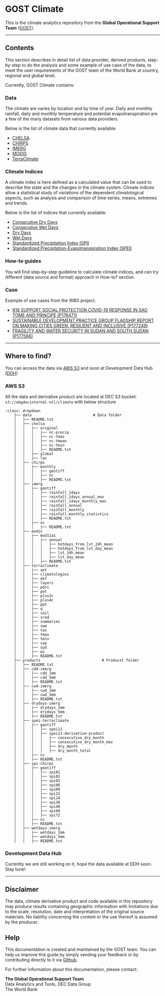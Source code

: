 # GOST Climate

This is the climate analytics repository from the **Global Operational Support Team** ([GOST](https://www.worldbank.org/en/research/brief/geospatial-operations-support-team-at-the-world-bank)).

-----

## Contents

This section describes in detail list of data provider, derived products, step-by-step to do the analysis and some example of use case of the data, to meet the user requirements of the GOST team of the World Bank at country, regional and global level. 

Currently, GOST Climate contains:


### Data

The climate are varies by location and by time of year. Daily and monthly rainfall, daily and monthly temperature and potential evapotranspiration are a few of the many datasets from various data providers.

Below is the list of climate data that currently available:

* [CHELSA](./data/chelsa)
* [CHIRPS](./data/chirps)
* [IMERG](./data/imerg)
* [MODIS](./data/modis)
* [TerraClimate](./data/terraclimate)


### Climate Indices

A climate index is here defined as a calculated value that can be used to describe the state and the changes in the climate system. Climate indices allow a statistical study of variations of the dependent climatological aspects, such as analysis and comparison of time series, means, extremes and trends.

Below is the list of indices that currently available:

* [Consecutive Dry Days](./indices/cdd)
* [Consecutive Wet Days](./indices/cwd)
* [Dry Days](./indices/dry)
* [Wet Days](./indices/wet)
* [Standardized Precipitation Index (SPI)](./indices/spi)
* [Standardized Precipitation-Evapotranspiration Index (SPEI)](./indices/spei)


### How-to guides

You will find step-by-step guideline to calculate climate indices, and can try different (data source and format) approach in How-to? section.


### Case

Example of use cases from the WBG project.

* [R18 SUPPORT SOCIAL PROTECTION COVID-19 RESPONSE IN SAO TOME AND PRINCIPE (P176471)](./case/p176471-stp)
* [SUSTAINABLE DEVELOPMENT PRACTICE GROUP FLAGSHIP REPORT ON MAKING CITIES GREEN, RESILIENT AND INCLUSIVE (P177249)](./case/p177249-sdflagship)
* [FRAGILITY AND WATER SECURITY IN SUDAN AND SOUTH SUDAN (P177566)](./case/p177566-ssd)


-----

## Where to find?

You can access the data via [AWS S3](https://aws.amazon.com/s3/) and soon at Development Data Hub ([DDH](https://datacatalog.worldbank.org/home))


### AWS S3

All the data and derivative product are located at DEC S3 bucket: `s3://wbgdecinternal-ntl/climate` with below structure

``````{admonition} Folder structure
:class: dropdown
    ├── data                            # Data folder
    │   ├── README.txt
    │   ├── chelsa
    │   │   ├── original
    │   │   │   ├── nc-precip
    │   │   │   ├── nc-tmax
    │   │   │   ├── nc-tmean
    │   │   │   ├── nc-tmin
    │   │   │   ├── README.txt
    │   │   ├── global
    │   │   ├── lac    
    │   ├── chirps
    │   │   ├── monthly
    │   │   │   ├── geotiff
    │   │   │   ├── nc
    │   │   │   ├── README.txt
    │   ├── imerg
    │   │   ├── geotiff
    │   │   │   ├── rainfall_1days
    │   │   │   ├── rainfall_1days_annual_max
    │   │   │   ├── rainfall_1days_monthly_max
    │   │   │   ├── rainfall_annual
    │   │   │   ├── rainfall_monthly
    │   │   │   ├── rainfall_monthly_statistics
    │   │   │   ├── README.txt
    │   │   ├── nc
    │   │   │   ├── README.txt
    │   ├── modis
    │   │   ├── mod11a1
    │   │   │   ├── annual
    │   │   │   │   ├── hotdays_from_lst_24h_mean
    │   │   │   │   ├── hotdays_from_lst_day_mean
    │   │   │   │   ├── lst_24h_mean
    │   │   │   │   ├── lst_day_mean
    │   │   │   ├── README.txt
    │   ├── terraclimate
    │   │   ├── aet
    │   │   ├── climatologies
    │   │   ├── def
    │   │   ├── layers
    │   │   ├── pdsi
    │   │   ├── pet
    │   │   ├── plus2c
    │   │   ├── plus4c
    │   │   ├── ppt
    │   │   ├── q
    │   │   ├── soil
    │   │   ├── srad
    │   │   ├── summaries
    │   │   ├── swe
    │   │   ├── tas
    │   │   ├── tmax
    │   │   ├── tmin
    │   │   ├── vap
    │   │   ├── vpd
    │   │   ├── ws
    │   │   ├── README.txt
    ├── products                            # Producst folder
    │   ├── README.txt
    │   ├── cdd-imerg
    │   │   ├── cdd_1mm
    │   │   ├── cdd_5mm
    │   │   ├── README.txt
    │   ├── cwd-imerg
    │   │   ├── cwd_1mm
    │   │   ├── cwd_5mm
    │   │   ├── README.txt
    │   ├── drydays-imerg
    │   │   ├── drydays_1mm
    │   │   ├── drydays_5mm
    │   │   ├── README.txt
    │   ├── spei-terraclimate
    │   │   ├── geotiff
    │   │   │   ├── spei12
    │   │   │   ├── spei12-derivative-product
    │   │   │   │   ├── consecutive_dry_month 
    │   │   │   │   ├── consecutive_dry_month_max
    │   │   │   │   ├── dry_month
    │   │   │   │   ├── dry_month_total
    │   │   ├── nc
    │   │   ├── README.txt
    │   ├── spi-chirps
    │   │   ├── geotiff
    │   │   │   ├── spi01
    │   │   │   ├── spi02
    │   │   │   ├── spi03
    │   │   │   ├── spi06
    │   │   │   ├── spi09
    │   │   │   ├── spi12
    │   │   │   ├── spi24
    │   │   │   ├── spi36
    │   │   │   ├── spi48
    │   │   │   ├── spi60
    │   │   │   ├── spi72
    │   │   ├── nc
    │   │   ├── README.txt
    │   ├── wetdays-imerg
    │   │   ├── wetdays_1mm
    │   │   ├── wetdays_5mm
    │   │   ├── README.txt
``````



### Development Data Hub

Currently we are still working on it, hope the data available at DDH soon. Stay tune!


-----

## Disclaimer

The data, climate derivative product and code available in this repository may produce results containing geographic information with limitations due to the scale, resolution, date and interpretation of the original source materials. No liability concerning the content or the use thereof is assumed by the producer.


## Help

This documentation is created and maintained by the GOST team. You can help us improve this guide by simply sending your feedback or by contributing directly to it via [Github](http://github.com/bennyistanto/gost-climate).

For further information about this documentation, please contact:

**The Global Operational Support Team**<br>
Data Analytics and Tools, DEC Data Group<br>
The World Bank<br>